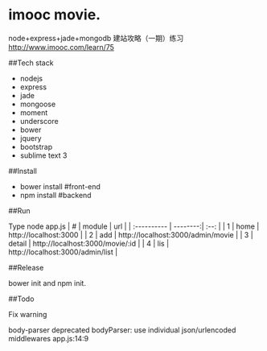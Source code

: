 # imooc movie.
node+express+jade+mongodb 建站攻略（一期）练习 http://www.imooc.com/learn/75

##Tech stack

* nodejs
* express
* jade
* mongoose
* moment
* underscore
* bower
* jquery
* bootstrap
* sublime text 3

##Install

* bower install #front-end
* npm install #backend

##Run

Type node app.js
| #           |    module | url  |
| :---------- | --------:| :--: |
| 1  | home   |  http://localhost:3000   |
| 2  | add    |  http://localhost:3000/admin/movie  |
| 3  | detail |  http://localhost:3000/movie/:id  |
| 4  | lis    |  http://localhost:3000/admin/list  |

##Release

bower init and npm init.

##Todo

Fix warning

body-parser deprecated bodyParser: use individual json/urlencoded middlewares app.js:14:9